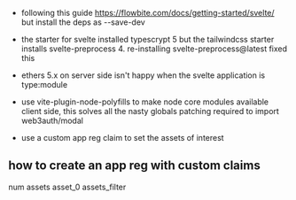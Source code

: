* following this guide https://flowbite.com/docs/getting-started/svelte/
    but install the deps as --save-dev
* the starter for svelte installed typescrypt 5 but the tailwindcss starter installs svelte-preprocess 4. re-installing svelte-preprocess@latest fixed this
* ethers 5.x on server side isn't happy when the svelte application is type:module
* use vite-plugin-node-polyfills to make node core modules available client side, this solves all the nasty globals patching required to import web3auth/modal

* use a custom app reg claim to set the assets of interest

## how to create an app reg with custom claims

num assets
asset_0
assets_filter
